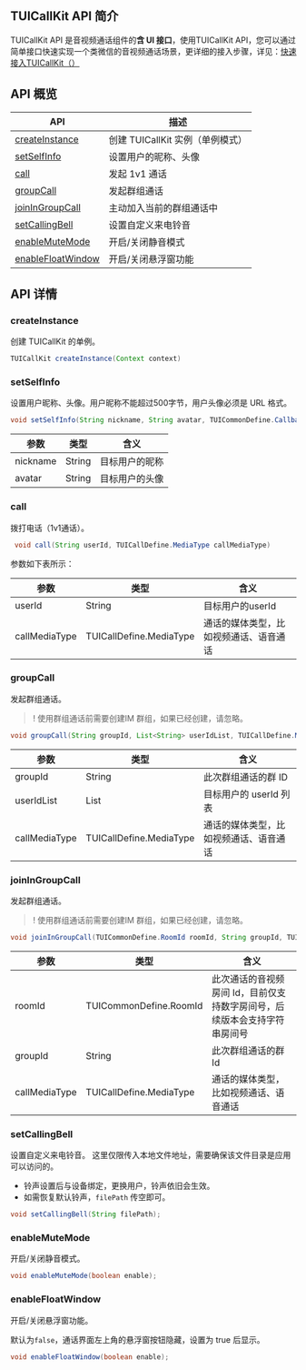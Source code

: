 ## TUICallKit API 简介

TUICallKit API 是音视频通话组件的**含 UI 接口**，使用TUICallKit API，您可以通过简单接口快速实现一个类微信的音视频通话场景，更详细的接入步骤，详见：[快速接入TUICallKit（）]()

<h2 id="TUICallKit">API 概览</h2>


| API | 描述 |
|-----|-----|
| [createInstance](#createinstance)       | 创建 TUICallKit 实例（单例模式） |
| [setSelfInfo](#setselfinfo)             | 设置用户的昵称、头像             |
| [call](#call)                           | 发起 1v1 通话                    |
| [groupCall](#groupcall)                 | 发起群组通话                     |
| [joinInGroupCall](#joiningroupcall)     | 主动加入当前的群组通话中         |
| [setCallingBell](#setcallingbell)       | 设置自定义来电铃音               |
| [enableMuteMode](#enablemutemode)       | 开启/关闭静音模式                |
| [enableFloatWindow](#enablefloatwindow) | 开启/关闭悬浮窗功能              |

<h2 id="TUICallKit">API 详情</h2>

### createInstance
创建 TUICallKit 的单例。
```java
TUICallKit createInstance(Context context)
```

### setSelfInfo
设置用户昵称、头像。用户昵称不能超过500字节，用户头像必须是 URL 格式。
```java
void setSelfInfo(String nickname, String avatar, TUICommonDefine.Callback callback)
```
| 参数 | 类型 | 含义 |
|-----|-----|-----|
| nickname | String | 目标用户的昵称 |
| avatar | String | 目标用户的头像 | 

### call
拨打电话（1v1通话）。

```java
 void call(String userId, TUICallDefine.MediaType callMediaType)
```

参数如下表所示：

| 参数 | 类型 | 含义 |
|-----|-----|-----|
| userId | String | 目标用户的userId |
| callMediaType | TUICallDefine.MediaType  | 通话的媒体类型，比如视频通话、语音通话 |

### groupCall
发起群组通话。

> ! 使用群组通话前需要创建IM 群组，如果已经创建，请忽略。

```java
void groupCall(String groupId, List<String> userIdList, TUICallDefine.MediaType callMediaType) {
```

| 参数 | 类型 | 含义 |
|-----|-----|-----|
| groupId | String | 此次群组通话的群 ID |
| userIdList | List | 目标用户的 userId 列表 |
| callMediaType | TUICallDefine.MediaType | 通话的媒体类型，比如视频通话、语音通话 |

### joinInGroupCall
发起群组通话。

> ! 使用群组通话前需要创建IM 群组，如果已经创建，请忽略。

```java
void joinInGroupCall(TUICommonDefine.RoomId roomId, String groupId, TUICallDefine.MediaType callMediaType, TUICommonDefine.Callback callback);
```

| 参数 | 类型 | 含义 |
|-----|-----|-----|
| roomId | TUICommonDefine.RoomId | 此次通话的音视频房间 Id，目前仅支持数字房间号，后续版本会支持字符串房间号 |
| groupId | String | 此次群组通话的群 Id |
| callMediaType | TUICallDefine.MediaType | 通话的媒体类型，比如视频通话、语音通话 |


### setCallingBell
设置自定义来电铃音。
这里仅限传入本地文件地址，需要确保该文件目录是应用可以访问的。
- 铃声设置后与设备绑定，更换用户，铃声依旧会生效。
- 如需恢复默认铃声，`filePath` 传空即可。

```java
void setCallingBell(String filePath);
```

### enableMuteMode
开启/关闭静音模式。

```java
void enableMuteMode(boolean enable);
```

### enableFloatWindow
开启/关闭悬浮窗功能。

默认为`false`，通话界面左上角的悬浮窗按钮隐藏，设置为 true 后显示。

```java
void enableFloatWindow(boolean enable);
```

